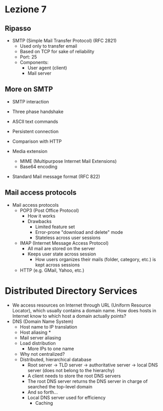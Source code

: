 # Lezione 7

## Ripasso

* SMTP (Simple Mail Transfer Protocol) (RFC 2821)
  * Used only to transfer email
  * Based on TCP for sake of reliability
  * Port: 25
  * Components:
    * User agent (client)
    * Mail server

## More on SMTP
  * SMTP interaction
  * Three phase handshake
  * ASCII text commands
  * Persistent connection
  * Comparison with HTTP
  * Media extension
    * MIME (Multipurpose Internet Mail Extensions)
    * Base64 encoding

* Standard Mail message format (RFC 822)

## Mail access protocols

* Mail access protocols
  * POP3 (Post Office Protocol)
    * How it works
    * Drawbacks
      * Limited feature set
      * Error-prone "download and delete" mode
      * Stateless across user sessions
  * IMAP (Internet Message Access Protocol)
    * All mail are stored on the server
    * Keeps user state across session
      * How users organizes their mails (folder, category, etc.) is kept across
        sessions
  * HTTP (e.g. GMail, Yahoo, etc.)

# Distributed Directory Services

* We access resources on Internet through URL (Uniform Resource Locator),
which usually contains a domain name. How does hosts in Internet know
to which host a domain actually points?
* DNS (Domain Name System)
  * Host name to IP translation
  * Host aliasing
    * 
  * Mail server aliasing
  * Load distribution
    * More IPs to one name
  * Why not centralized?
  * Distributed, hierarchical database
    * Root server -> TLD server -> authoritative server ->
    local DNS server (does not belong to the hierarchy)
    * A client needs to store the root DNS servers
    * The root DNS server returns the DNS server in charge of searched the
      top-level domain
    * And so forth...
    * Local DNS server used for efficiency
      * Caching

  

